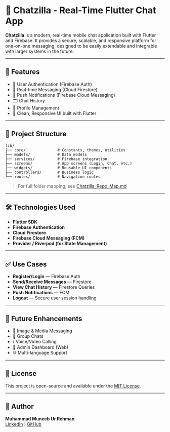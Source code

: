 
# 📱 Chatzilla - Real-Time Flutter Chat App

**Chatzilla** is a modern, real-time mobile chat application built with Flutter and Firebase. It provides a secure, scalable, and responsive platform for one-on-one messaging, designed to be easily extendable and integrable with larger systems in the future.

---

## 🚀 Features

- 🔐 User Authentication (Firebase Auth)
- 💬 Real-time Messaging (Cloud Firestore)
- 🔔 Push Notifications (Firebase Cloud Messaging)
- 🗂️ Chat History
- 🧑 Profile Management
- 🎨 Clean, Responsive UI built with Flutter

---

## 📁 Project Structure

```
lib/
├── core/              # Constants, themes, utilities
├── models/            # Data models
├── services/          # Firebase integration
├── screens/           # App screens (Login, Chat, etc.)
├── widgets/           # Reusable UI components
├── controllers/       # Business logic
└── routes/            # Navigation routes
```

> For full folder mapping, see [Chatzilla_Repo_Map.md](./Chatzilla_Repo_Map.md)

---

## 🛠️ Technologies Used

- **Flutter SDK**
- **Firebase Authentication**
- **Cloud Firestore**
- **Firebase Cloud Messaging (FCM)**
- **Provider / Riverpod (for State Management)**

---


## ✅ Use Cases

- **Register/Login** — Firebase Auth
- **Send/Receive Messages** — Firestore
- **View Chat History** — Firestore Queries
- **Push Notifications** — FCM
- **Logout** — Secure user session handling

---


## 🔮 Future Enhancements

- 📸 Image & Media Messaging
- 📢 Group Chats
- 📞 Voice/Video Calling
- 🧾 Admin Dashboard (Web)
- 🌐 Multi-language Support

---

## 📄 License

This project is open-source and available under the [MIT License](LICENSE).

---

## 🙋 Author

**Muhammad Muneeb Ur Rehman**  
[LinkedIn](https://www.linkedin.com/in/muneeb-ur-rehman) | [GitHub](https://github.com/mun33b-exe)

